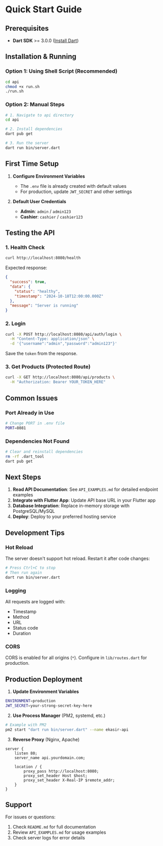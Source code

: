 # Quick Start Guide

## Prerequisites

- **Dart SDK** >= 3.0.0 ([Install Dart](https://dart.dev/get-dart))

## Installation & Running

### Option 1: Using Shell Script (Recommended)

```bash
cd api
chmod +x run.sh
./run.sh
```

### Option 2: Manual Steps

```bash
# 1. Navigate to api directory
cd api

# 2. Install dependencies
dart pub get

# 3. Run the server
dart run bin/server.dart
```

## First Time Setup

1. **Configure Environment Variables**
   - The `.env` file is already created with default values
   - For production, update `JWT_SECRET` and other settings

2. **Default User Credentials**
   - **Admin**: `admin` / `admin123`
   - **Cashier**: `cashier` / `cashier123`

## Testing the API

### 1. Health Check
```bash
curl http://localhost:8080/health
```

Expected response:
```json
{
  "success": true,
  "data": {
    "status": "healthy",
    "timestamp": "2024-10-18T12:00:00.000Z"
  },
  "message": "Server is running"
}
```

### 2. Login
```bash
curl -X POST http://localhost:8080/api/auth/login \
  -H "Content-Type: application/json" \
  -d '{"username":"admin","password":"admin123"}'
```

Save the `token` from the response.

### 3. Get Products (Protected Route)
```bash
curl -X GET http://localhost:8080/api/products \
  -H "Authorization: Bearer YOUR_TOKEN_HERE"
```

## Common Issues

### Port Already in Use
```bash
# Change PORT in .env file
PORT=8081
```

### Dependencies Not Found
```bash
# Clear and reinstall dependencies
rm -rf .dart_tool
dart pub get
```

## Next Steps

1. **Read API Documentation**: See `API_EXAMPLES.md` for detailed endpoint examples
2. **Integrate with Flutter App**: Update API base URL in your Flutter app
3. **Database Integration**: Replace in-memory storage with PostgreSQL/MySQL
4. **Deploy**: Deploy to your preferred hosting service

## Development Tips

### Hot Reload
The server doesn't support hot reload. Restart it after code changes:
```bash
# Press Ctrl+C to stop
# Then run again
dart run bin/server.dart
```

### Logging
All requests are logged with:
- Timestamp
- Method
- URL
- Status code
- Duration

### CORS
CORS is enabled for all origins (`*`). Configure in `lib/routes.dart` for production.

## Production Deployment

1. **Update Environment Variables**
```bash
ENVIRONMENT=production
JWT_SECRET=your-strong-secret-key-here
```

2. **Use Process Manager** (PM2, systemd, etc.)
```bash
# Example with PM2
pm2 start "dart run bin/server.dart" --name ekasir-api
```

3. **Reverse Proxy** (Nginx, Apache)
```nginx
server {
    listen 80;
    server_name api.yourdomain.com;

    location / {
        proxy_pass http://localhost:8080;
        proxy_set_header Host $host;
        proxy_set_header X-Real-IP $remote_addr;
    }
}
```

## Support

For issues or questions:
1. Check `README.md` for full documentation
2. Review `API_EXAMPLES.md` for usage examples
3. Check server logs for error details

